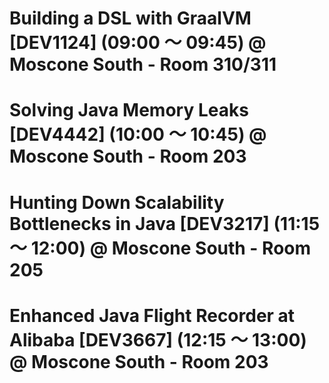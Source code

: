 # Building a DSL with GraalVM [DEV1124] (09:00 〜 09:45) @ Moscone South - Room 310/311
# Solving Java Memory Leaks [DEV4442] (10:00 〜 10:45) @ Moscone South - Room 203
# Hunting Down Scalability Bottlenecks in Java [DEV3217] (11:15 〜 12:00) @ Moscone South - Room 205
# Enhanced Java Flight Recorder at Alibaba [DEV3667] (12:15 〜 13:00) @ Moscone South - Room 203
